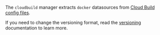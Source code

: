 The `cloudbuild` manager extracts `docker` datasources from [Cloud Build config files](https://cloud.google.com/build/docs/configuring-builds/create-basic-configuration).

If you need to change the versioning format, read the [versioning](../../versioning/index.md) documentation to learn more.
